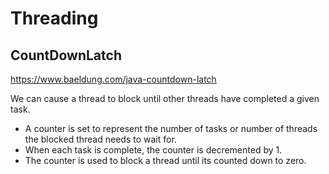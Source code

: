 # Threading

## CountDownLatch

https://www.baeldung.com/java-countdown-latch

We can cause a thread to block until other threads have completed a given task. 

- A counter is set to represent the number of tasks or number of threads the blocked thread needs to wait for. 
- When each task is complete, the counter is decremented by 1.
- The counter is used to block a thread until its counted down to zero.